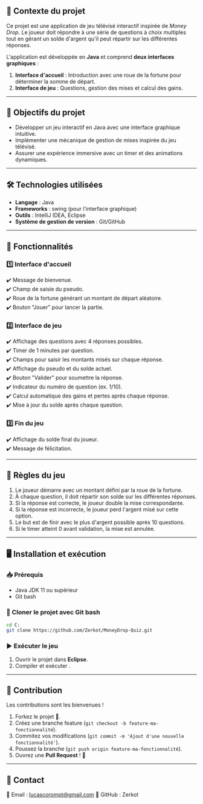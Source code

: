 


## 📌 Contexte du projet
Ce projet est une application de jeu télévisé interactif inspirée de *Money Drop*. Le joueur doit répondre à une série de questions à choix multiples tout en gérant un solde d'argent qu'il peut répartir sur les différentes réponses.

L'application est développée en **Java** et comprend **deux interfaces graphiques** :
1. **Interface d'accueil** : Introduction avec une roue de la fortune pour déterminer la somme de départ.
2. **Interface de jeu** : Questions, gestion des mises et calcul des gains.

---

## 🎯 Objectifs du projet
- Développer un jeu interactif en Java avec une interface graphique intuitive.
- Implémenter une mécanique de gestion de mises inspirée du jeu télévisé.
- Assurer une expérience immersive avec un timer et des animations dynamiques.

---

## 🛠️ Technologies utilisées
- **Langage** : Java
- **Frameworks** : swing (pour l'interface graphique)
- **Outils** : IntelliJ IDEA, Eclipse
- **Système de gestion de version** : Git/GitHub

---

## 🚀 Fonctionnalités

### 1️⃣ Interface d'accueil
✔️ Message de bienvenue.  
✔️ Champ de saisie du pseudo.  
✔️ Roue de la fortune générant un montant de départ aléatoire.  
✔️ Bouton "Jouer" pour lancer la partie.  

### 2️⃣ Interface de jeu
✔️ Affichage des questions avec 4 réponses possibles.  
✔️ Timer de 1 minutes par question.  
✔️ Champs pour saisir les montants misés sur chaque réponse.  
✔️ Affichage du pseudo et du solde actuel.  
✔️ Bouton "Valider" pour soumettre la réponse.  
✔️ Indicateur du numéro de question (ex. 1/10).  
✔️ Calcul automatique des gains et pertes après chaque réponse.  
✔️ Mise à jour du solde après chaque question.  

### 3️⃣ Fin du jeu
✔️ Affichage du solde final du joueur.  
✔️ Message de félicitation.

---

## 📜 Règles du jeu
1. Le joueur démarre avec un montant défini par la roue de la fortune.
2. À chaque question, il doit répartir son solde sur les différentes réponses.
3. Si la réponse est correcte, le joueur double la mise correspondante.
4. Si la réponse est incorrecte, le joueur perd l'argent misé sur cette option.
5. Le but est de finir avec le plus d'argent possible après 10 questions.
6. Si le timer atteint 0 avant validation, la mise est annulée.

---

## 🖥️ Installation et exécution
### 📥 Prérequis
- Java JDK 11 ou supérieur
- Git bash 

### 📌 Cloner le projet avec Git bash
```bash
cd C:
git clone https://github.com/Zerkot/MoneyDrop-Quiz.git
```

### ▶️ Exécuter le jeu
1. Ouvrir le projet dans **Eclipse**.
2. Compiler et exécuter .

---

## 🤝 Contribution
Les contributions sont les bienvenues !
1. Forkez le projet 🍴.
2. Créez une branche feature (`git checkout -b feature-ma-fonctionnalité`).
3. Commitez vos modifications (`git commit -m 'Ajout d'une nouvelle fonctionnalité'`).
4. Poussez la branche (`git push origin feature-ma-fonctionnalité`).
5. Ouvrez une **Pull Request** ! 🚀

---



## 📩 Contact
📧 Email : lucascorompt@gmail.com
🐙 GitHub : Zerkot  

